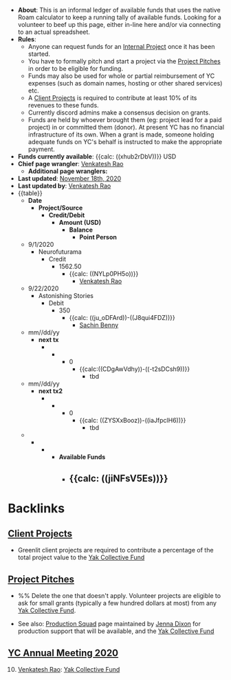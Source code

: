 - **About**: This is an informal ledger of available funds that uses the native Roam calculator to keep a running tally of available funds. Looking for a volunteer to beef up this page, either in-line here and/or via connecting to an actual spreadsheet.
- **Rules**:
    - Anyone can request funds for an [Internal Project](<Internal Project.md>) once it has been started.
    - You have to formally pitch and start a project via the [Project Pitches](<Project Pitches.md>) in order to be eligible for funding. 
    - Funds may also be used for whole or partial reimbursement of YC expenses (such as domain names, hosting or other shared services) etc. 
    - A [Client Projects](<Client Projects.md>) is required to contribute at least 10% of its revenues to these funds. 
    - Currently discord admins make a consensus decision on grants.
    - Funds are held by whoever brought them (eg: project lead for a paid project) in or committed them (donor). At present YC has no financial infrastructure of its own. When a grant is made, someone holding adequate funds on YC's behalf is instructed to make the appropriate payment.
- **Funds currently available**: {{calc: ((xhub2rDbV))}} USD
- **Chief page wrangler**: [Venkatesh Rao](<Venkatesh Rao.md>)
    - **Additional page wranglers:** 
- **Last updated**: [November 18th, 2020](<November 18th, 2020.md>)
- **Last updated by**: [Venkatesh Rao](<Venkatesh Rao.md>)
- {{table}}
    - **Date**
        - **Project/Source**
            - **Credit/Debit**
                - **Amount (USD)**
                    - **Balance**
                        - **Point Person**
    - 9/1/2020
        - Neurofuturama
            - Credit
                - 1562.50
                    - {{calc: ((NYLp0PH5o))}}
                        - [Venkatesh Rao](<Venkatesh Rao.md>)
    - 9/22/2020
        - Astonishing Stories
            - Debit
                - 350
                    - {{calc: ((ju_oDFArd))-((J8qui4FDZ))}}
                        - [Sachin Benny](<Sachin Benny.md>)
    - mm//dd/yy
        - __next tx__
            - -
                - 0
                    - {{calc:((CDgAwVdhy))-((-t2sDCsh9))}}
                        - tbd
    - mm//dd/yy
        - __next tx2__
            - -
                - 0
                    - {{calc: ((ZYSXxBooz))-((iaJfpclH6))}}
                        - tbd
    -  
        -  
            -  
                - **Available Funds**
                    - {{calc: ((jiNFsV5Es))}}
                        -  

# Backlinks
## [Client Projects](<Client Projects.md>)
- Greenlit client projects are required to contribute a percentage of the total project value to the [Yak Collective Fund](<Yak Collective Fund.md>)

## [Project Pitches](<Project Pitches.md>)
- %% Delete the one that doesn't apply. Volunteer projects are eligible to ask for small grants (typically a few hundred dollars at most) from any [Yak Collective Fund](<Yak Collective Fund.md>).

- See also: [Production Squad](<Production Squad.md>) page maintained by [Jenna Dixon](<Jenna Dixon.md>) for production support that will be available, and the [Yak Collective Fund](<Yak Collective Fund.md>)

## [YC Annual Meeting 2020](<YC Annual Meeting 2020.md>)
10. [Venkatesh Rao](<Venkatesh Rao.md>):  [Yak Collective Fund](<Yak Collective Fund.md>)

